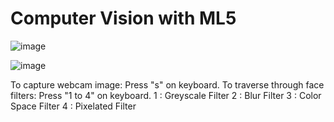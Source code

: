 # Computer Vision with ML5
![image](https://github.com/user-attachments/assets/fbb2b748-514b-46a8-b950-5442c4fa0d67)


![image](https://github.com/user-attachments/assets/8b742f04-aea8-49e5-9329-715f250c524b)


To capture webcam image: Press "s" on keyboard.
To traverse through face filters: Press "1 to 4" on keyboard.
1 : Greyscale Filter
2 : Blur Filter
3 : Color Space Filter
4 : Pixelated Filter
